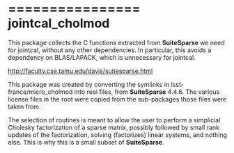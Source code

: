 ================
jointcal_cholmod
================

This package collects the C functions extracted from **SuiteSparse** we need for jointcal, without any other dependencies. In particular, this avoids a dependency on BLAS/LAPACK, which is unnecessary for jointcal.

http://faculty.cse.tamu.edu/davis/suitesparse.html

This package was created by converting the symlinks in lsst-france/micro_cholmod into real files, from **SuiteSparse** 4.4.6. The various license files in the root were copied from the sub-packages those files were taken from.

The selection of routines is meant to allow the user to perform a simplicial Cholesky factorization of a sparse matrix, possibly followed by small rank updates of the factorization, solving (factorizes) linear systems,  and nothing else. This is why this is a small subset of **SuiteSparse**. 
